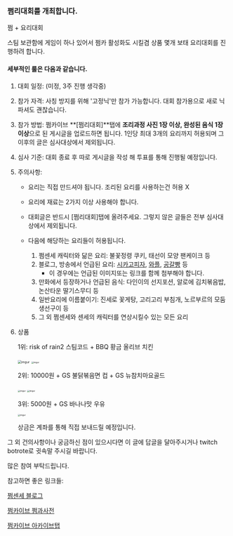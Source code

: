 ### 쩜리대회를 개최합니다.



쩜 + 요리대회



스팀 보관함에 게임이 하나 있어서 쩜카 활성화도 시킬겸 상품 몇개 보태 요리대회를 진행하려 합니다.



#### 세부적인 룰은 다음과 같습니다.

1. 대회 일정: (미정, 3주 진행 생각중)

   

2. 참가 자격: 사칭 방지를 위해 '고정닉'만 참가 가능합니다. 대회 참가용으로 새로 닉 파셔도 괜찮습니다.

   

3.  참가 방법: 쩜카이브 **[쩜리대회]**탭에 **조리과정 사진 1장 이상, 완성된 음식 1장 이상**으로 된 게시글을 업로드하면 됩니다. 1인당 최대 3개의 요리까지 허용되며 그 이후의 글은 심사대상에서 제외됩니다. 

   

4. 심사 기준: 대회 종료 후 따로 게시글을 작성 해 투표를 통해 진행될 예정입니다.

   

5. 주의사항:

   - 요리는 직접 만드셔야 됩니다. 조리된 요리를 사용하는건 허용 X

   - 요리에 재료는 2가지 이상 사용해야 합니다.

   - 대회글은 반드시 [쩜리대회]탭에 올려주세요. 그렇지 않은 글들은 전부 심사대상에서 제외됩니다.

   - 다음에 해당하는 요리들이 허용됩니다.

     1. 쩜센세 캐릭터와 닮은 요리: 불꽃정령 쿠키, 태선이 모양 팬케이크 등
     2. 블로그, 방송에서 언급된 요리: [시카고피자](https://blog.naver.com/ssrg094/221015782594), [와플](https://ac.namu.la/20210326/efeb02c51f5113390fd40964ed28ecb03832e5738c455631da63af4d9df18a1f.jpg ), [공갈빵](https://arca.live/b/zzum/24143112?p=1) 등
        - 이 경우에는 언급된 이미지또는 링크를 함께 첨부해야 합니다.
     3. 만화에서 등장하거나 언급된 음식: 다인이의 선지포션, 알로에 김치볶음밥, 논산타운 딸기스무디 등
     4. 일반요리에 이름붙이기: 진세로 꽃게탕, 고리고리 부침개, 노르부르의 모둠생선구이 등
     5. 그 외 쩜센세와 센세의 캐릭터를 연상시킬수 있는 모든 요리

     

6. 상품

   1위: risk of rain2 스팀코드 + BBQ 황금 올리브 치킨

   <img src="https://i.imgur.com/YqOWEnk.png" alt="imgur" style="zoom:50%;" />

   <img src="https://i.imgur.com/lJQuH2G.png" alt="imgur" style="zoom: 33%;" />

   

   2위: 10000원 + GS 불닭볶음면 컵 + GS 뉴참치마요골드

   <img src="https://i.imgur.com/NP54KnO.png" alt="imgur" style="zoom:33%;" />

   <img src="https://i.imgur.com/gjfQkBr.png" alt="imgur" style="zoom:33%;" />

   

   3위: 5000원 + GS 바나나맛 우유

   <img src="https://i.imgur.com/RNvyKyx.png" alt="imgur" style="zoom:33%;" />

   

   상금은 계좌를 통해 직접 보내드릴 예정입니다.



그 외 건의사항이나 궁금하신 점이 있으시다면 이 글에 답글을 달아주시거나 twitch botrote로 귓속말 주시길 바랍니다.




많은 참여 부탁드립니다.


참고하면 좋은 링크들:

[쩜센세 블로그](https://blog.naver.com/ssrg094)

[쩜카이브 쩜과사전](https://arca.live/b/zzum/19984827?category=%EC%95%84%EC%B9%B4%EC%9D%B4%EB%B8%8C&target=all&keyword=&p=1)

[쩜카이브 아카이브탭](https://arca.live/b/zzum?category=%EC%95%84%EC%B9%B4%EC%9D%B4%EB%B8%8C)


